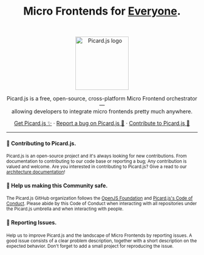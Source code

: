 <h1 align="center">Micro Frontends for <a href="https://picardjs.github.io/">Everyone</a>.</h1><br>

<p align="center">
  <a href="https://picardjs.github.io/">
    <img src="https://picardjs.github.io/picard-logo-large.webp" alt="Picard.js logo" height="140">
  </a>
</p>

<p align="center">
  Picard.js is a free, open-source, cross-platform Micro Frontend orchestrator—<br> allowing developers to integrate micro frontends pretty much anywhere.
</p>

<p align="center">
  <a href="https://picardjs.github.io/">Get Picard.js ✨</a>
  ·
  <a href="https://github.com/picardjs/picard/issues/new/choose">Report a bug on Picard.js 🐞</a>
  ·
  <a href="https://github.com/picardjs/picard/blob/main/.github/CONTRIBUTING.md">Contribute to Picard.js 🫶</a>
</p>

----

#### 👋 Contributing to Picard.js.

<sub>Picard.js is an open-source project and it's always looking for new contributions. From documentation to contributing to our code base or reporting a bug; Any contribution is valued and welcome. Are you interested in contributing to Picard.js? Give a read to our [architecture documentation](hhttps://github.com/picardjs/picard/blob/main/ARCHITECTURE.md)!</sub>

#### 🦺 Help us making this Community safe.

<sub>The Picard.js GitHub organization follows the [OpenJS Foundation](https://github.com/openjs-foundation/cross-project-council/blob/main/CODE_OF_CONDUCT.md) and [Picard.js's Code of Conduct](https://github.com/picardjs/picard/blob/main/.github/CODE_OF_CONDUCT.md). Please abide by this Code of Conduct when interacting with all repositories under the Picard.js umbrella and when interacting with people.</sub>

#### 👾 Reporting Issues.

<sub>Help us to improve Picard.js and the landscape of Micro Frontends by reporting issues. A good issue consists of a clear problem description, together with a short description on the expected behavior. Don't forget to add a small project for reproducing the issue.</sub>
